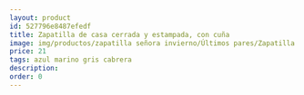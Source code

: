 ```yaml
---
layout: product
id: 527796e8487efedf
title: Zapatilla de casa cerrada y estampada, con cuña
image: img/productos/zapatilla señora invierno/Últimos pares/Zapatilla de casa cerrada y estampada, con cuña=21=azul marino gris cabrera.webp
price: 21
tags: azul marino gris cabrera
description: 
order: 0
---
```

